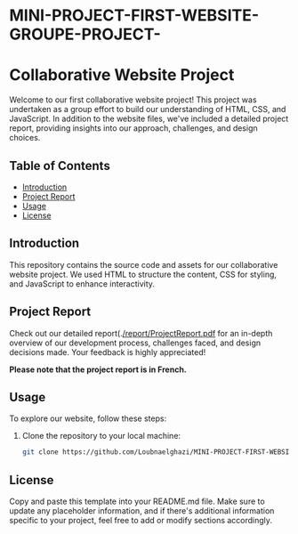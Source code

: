 # MINI-PROJECT-FIRST-WEBSITE-GROUPE-PROJECT-
# Collaborative Website Project

Welcome to our first collaborative website project! This project was undertaken as a group effort to build our understanding of HTML, CSS, and JavaScript. In addition to the website files, we've included a detailed project report, providing insights into our approach, challenges, and design choices.

## Table of Contents

- [Introduction](#introduction)
- [Project Report](#project-report)
- [Usage](#usage)
- [License](#license)

## Introduction

This repository contains the source code and assets for our collaborative website project. We used HTML to structure the content, CSS for styling, and JavaScript to enhance interactivity.


## Project Report

Check out our detailed report(.[/report/ProjectReport.pdf](https://github.com/Loubnaelghazi/MINI-PROJECT-FIRST-WEBSITE-GROUPE-PROJECT-/blob/main/RAPPORT%20DE%20MINI%20PROJET..pdf) for an in-depth overview of our development process, challenges faced, and design decisions made. Your feedback is highly appreciated!

**Please note that the project report is in French.**

## Usage

To explore our website, follow these steps:

1. Clone the repository to your local machine:

   ```bash
   git clone https://github.com/Loubnaelghazi/MINI-PROJECT-FIRST-WEBSITE-GROUPE-PROJECT-.git
## License
Copy and paste this template into your README.md file. Make sure to update any placeholder information, and if there's additional information specific to your project, feel free to add or modify sections accordingly.
   
